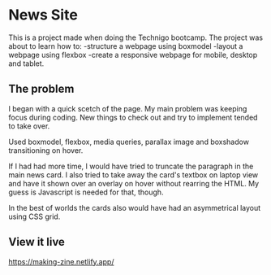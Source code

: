 # News Site

This is a project made when doing the Technigo bootcamp. The project was about to learn how to:
 -structure a webpage  using boxmodel
 -layout a webpage using flexbox
 -create a responsive webpage for mobile, desktop and tablet.


## The problem

I began with a quick scetch of the page. My main problem was keeping focus during coding. New things to check out and try to implement tended to take over. 

Used boxmodel, flexbox, media queries, parallax image and boxshadow transitioning on hover.  

If I had had more time, I would have tried to truncate the paragraph in the main news card. I also tried to take away the card's textbox on laptop view and have it shown over an overlay on hover without rearring the HTML. My guess is Javascript is needed for that, though.

In the best of worlds the cards also would have had an asymmetrical layout using CSS grid.

## View it live
https://making-zine.netlify.app/
